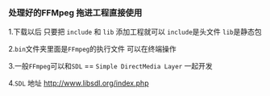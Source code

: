 
### 处理好的FFMpeg 拖进工程直接使用
1.下载以后 只要把 `include` 和 `lib` 添加工程就可以  `include`是头文件 `lib`是静态包  

2.`bin`文件夹里面是`FFmpeg`的执行文件 可以在终端操作    

3.一般`FFmpeg`可以和`SDL` == `Simple DirectMedia Layer` 一起开发  

4.`SDL` 地址 http://www.libsdl.org/index.php  

 

        
